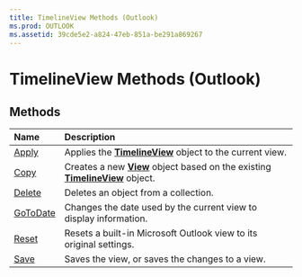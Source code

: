 ```yaml
---
title: TimelineView Methods (Outlook)
ms.prod: OUTLOOK
ms.assetid: 39cde5e2-a824-47eb-851a-be291a869267
---
```



# TimelineView Methods (Outlook)

## Methods



|**Name**|**Description**|
|:-----|:-----|
|[Apply](timelineview-apply-method-outlook.md)|Applies the  **[TimelineView](timelineview-object-outlook.md)** object to the current view.|
|[Copy](timelineview-copy-method-outlook.md)|Creates a new  **[View](view-object-outlook.md)** object based on the existing **[TimelineView](timelineview-object-outlook.md)** object.|
|[Delete](timelineview-delete-method-outlook.md)|Deletes an object from a collection.|
|[GoToDate](timelineview-gotodate-method-outlook.md)|Changes the date used by the current view to display information.|
|[Reset](timelineview-reset-method-outlook.md)|Resets a built-in Microsoft Outlook view to its original settings.|
|[Save](timelineview-save-method-outlook.md)|Saves the view, or saves the changes to a view.|

